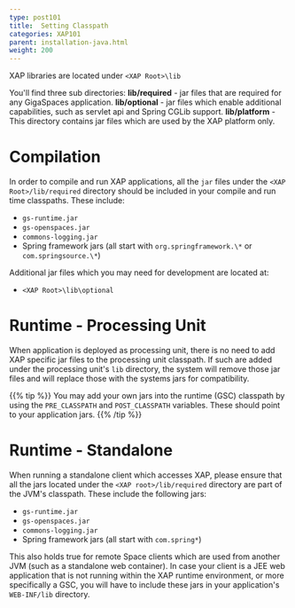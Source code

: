 ```yaml
---
type: post101
title:  Setting Classpath
categories: XAP101
parent: installation-java.html
weight: 200
---
```




XAP libraries are located under `<XAP Root>\lib`

You'll find three sub directories:
**lib/required** - jar files that are required for any GigaSpaces application.
**lib/optional** - jar files which enable additional capabilities, such as servlet api and Spring CGLib support.
**lib/platform** - This directory contains jar files which are used by the XAP platform only.

# Compilation

In order to compile and run XAP applications, all the `jar` files under the `<XAP Root>/lib/required` directory should be included in your compile and run time classpaths. These include:

- `gs-runtime.jar`
- `gs-openspaces.jar`
- `commons-logging.jar`
- Spring framework jars (all start with `org.springframework.\*` or `com.springsource.\*`)

Additional jar files which you may need for development are located at:

- `<XAP Root>\lib\optional`

# Runtime - Processing Unit

When application is deployed as processing unit, there is no need to add XAP specific jar files to the processing unit classpath. If such are added under the processing unit's `lib` directory, the system will remove those jar files and will replace those with the systems jars for compatibility.

{{% tip %}}
You may add your own jars into the runtime (GSC) classpath by using the `PRE_CLASSPATH` and `POST_CLASSPATH` variables. These should point to your application jars.
{{% /tip %}}

# Runtime - Standalone

When running a standalone client which accesses   XAP, please ensure that all the jars located under the `<XAP root>/lib/required` directory are part of the JVM's classpath. These include the following jars:

- `gs-runtime.jar`
- `gs-openspaces.jar`
- `commons-logging.jar`
- Spring framework jars (all start with `com.spring*`)

This also holds true for remote Space clients which are used from another JVM (such as a standalone web container). In case your client is a JEE web application that is not running within the XAP runtime environment, or more specifically a GSC, you will have to include these jars in your application's `WEB-INF/lib` directory.
